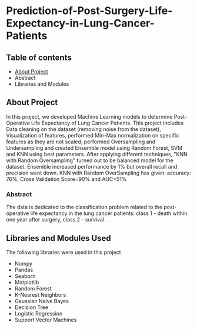 # Prediction-of-Post-Surgery-Life-Expectancy-in-Lung-Cancer-Patients

## Table of contents
* [About Project](#general-info)
* Abstract
* Libraries and Modules

## About Project
In this project, we developed Machine Learning models to determine Post-Operative Life Expectancy of Lung Cancer Patients. This project includes Data cleaning on the dataset (removing noise from the dataset), Visualization of features, performed Min-Max normalization on specific features as they are not scaled, performed Oversampling and Undersampling and created Ensemble model using Random Forest, SVM and KNN using best parameters. After applying different techniques, "KNN with Random Oversampling" turned out to be balanced model for the dataset. Ensemble increased performance by 1% but overall recall and precision went down. KNN with Random OverSampling has given: accuracy: 76%, Cross Validation Score=90% and AUC=51%

### Abstract

The data is dedicated to the classification problem related to the post-operative life expectancy in the lung cancer patients: class 1 - death within one year after surgery, class 2 - survival.

## Libraries and Modules Used
The following libraries were used in this project 
* Numpy
* Pandas
* Seaborn
* Matplotlib
* Random Forest
* K-Nearest Neighbors
* Gaussian Naive Bayes
* Decision Tree
* Logistic Regression
* Support Vector Machines